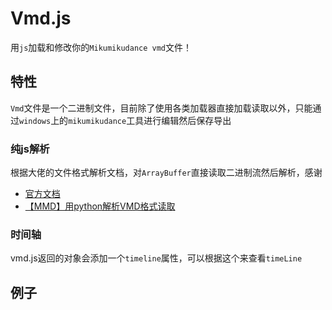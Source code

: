 # Vmd.js

用`js`加载和修改你的`Mikumikudance vmd`文件！

## 特性

`Vmd`文件是一个二进制文件，目前除了使用各类加载器直接加载读取以外，只能通过`windows`上的`mikumikudance`工具进行编辑然后保存导出

### 纯js解析

根据大佬的文件格式解析文档，对`ArrayBuffer`直接读取二进制流然后解析，感谢

* [官方文档](http://mikumikudance.wikia.com/wiki/VMD_file_format)
* [【MMD】用python解析VMD格式读取](https://www.jianshu.com/p/ae312fb53fc3?from=groupmessage&isappinstalled=0)

### 时间轴

vmd.js返回的对象会添加一个`timeline`属性，可以根据这个来查看`timeLine`

## 例子

